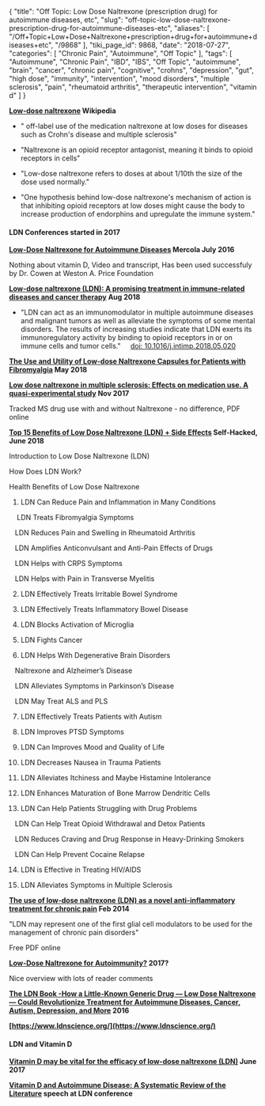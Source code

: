 {
    "title": "Off Topic: Low Dose Naltrexone (prescription drug) for autoimmune diseases, etc",
    "slug": "off-topic-low-dose-naltrexone-prescription-drug-for-autoimmune-diseases-etc",
    "aliases": [
        "/Off+Topic+Low+Dose+Naltrexone+prescription+drug+for+autoimmune+diseases+etc",
        "/9868"
    ],
    "tiki_page_id": 9868,
    "date": "2018-07-27",
    "categories": [
        "Chronic Pain",
        "Autoimmune",
        "Off Topic"
    ],
    "tags": [
        "Autoimmune",
        "Chronic Pain",
        "IBD",
        "IBS",
        "Off Topic",
        "autoimmune",
        "brain",
        "cancer",
        "chronic pain",
        "cognitive",
        "crohns",
        "depression",
        "gut",
        "high dose",
        "immunity",
        "intervention",
        "mood disorders",
        "multiple sclerosis",
        "pain",
        "rheumatoid arthritis",
        "therapeutic intervention",
        "vitamin d"
    ]
}


**[Low-dose naltrexone](https://en.wikipedia.org/wiki/Low-dose_naltrexone) Wikipedia** 

* " off-label use of the medication naltrexone at low doses for diseases such as Crohn's disease and multiple sclerosis"

* "Naltrexone is an opioid receptor antagonist, meaning it binds to opioid receptors in cells"

* "Low-dose naltrexone refers to doses at about 1/10th the size of the dose used normally."

* "One hypothesis behind low-dose naltrexone's mechanism of action is that inhibiting opioid receptors at low doses might cause the body to increase production of endorphins and upregulate the immune system."

#### LDN Conferences started in 2017

 **[Low-Dose Naltrexone for Autoimmune Diseases](http://articles.mercola.com/sites/articles/archive/2016/07/03/low-dose-naltrexone-for-autoimmune-disease.aspx?utm_source=dnl&utm_medium=email&utm_content=art1&utm_campaign=20160703Z1&et_cid=DM110103&et_rid=1555934800) Mercola July 2016** 

Nothing about vitamin D, Video and transcript, Has been used successfuly by  Dr. Cowen at Weston A. Price Foundation

 **[Low-dose naltrexone (LDN): A promising treatment in immune-related diseases and cancer therapy](https://www.ncbi.nlm.nih.gov/pubmed/29885638) Aug 2018** 

* "LDN can act as an immunomodulator in multiple autoimmune diseases and malignant tumors as well as alleviate the symptoms of some mental disorders. The results of increasing studies indicate that LDN exerts its immunoregulatory activity by binding to opioid receptors in or on immune cells and tumor cells." &nbsp; &nbsp; [doi: 10.1016/j.intimp.2018.05.020](https://doi.org/10.1016/j.intimp.2018.05.020)

 **[The Use and Utility of Low-dose Naltrexone Capsules for Patients with Fibromyalgia](https://www.ncbi.nlm.nih.gov/pubmed/29878893) May 2018** 

 **[Low dose naltrexone in multiple sclerosis: Effects on medication use. A quasi-experimental study](https://www.ncbi.nlm.nih.gov/pubmed/29099849) Nov 2017** 

Tracked MS drug use with and without Naltrexone - no difference,  PDF online

 **[Top 15 Benefits of Low Dose Naltrexone (LDN) + Side Effects](https://www.selfhacked.com/blog/top-22-scientific-health-benefits-low-dose-naltrexone/) Self-Hacked, June 2018** 

Introduction to Low Dose Naltrexone (LDN)

How Does LDN Work?

Health Benefits of Low Dose Naltrexone

1) LDN Can Reduce Pain and Inflammation in Many Conditions

&nbsp; &nbsp; LDN Treats Fibromyalgia Symptoms

&nbsp; &nbsp;LDN Reduces Pain and Swelling in Rheumatoid Arthritis

&nbsp; &nbsp;LDN Amplifies Anticonvulsant and Anti-Pain Effects of Drugs

&nbsp; &nbsp;LDN Helps with CRPS Symptoms

&nbsp; &nbsp;LDN Helps with Pain in Transverse Myelitis

2) LDN Effectively Treats Irritable Bowel Syndrome

3) LDN Effectively Treats Inflammatory Bowel Disease 

4) LDN Blocks Activation of Microglia

5) LDN Fights Cancer

6) LDN Helps With Degenerative Brain Disorders

&nbsp; &nbsp;Naltrexone and Alzheimer’s Disease

&nbsp; &nbsp;LDN Alleviates Symptoms in Parkinson’s Disease

&nbsp; &nbsp;LDN May Treat ALS and PLS

7) LDN Effectively Treats Patients with Autism

8) LDN Improves PTSD Symptoms

9) LDN Can Improves Mood and Quality of Life

10) LDN Decreases Nausea in Trauma Patients

11) LDN Alleviates Itchiness and Maybe Histamine Intolerance

12) LDN Enhances Maturation of Bone Marrow Dendritic Cells

13) LDN Can Help Patients Struggling with Drug Problems

&nbsp; &nbsp;LDN Can Help Treat Opioid Withdrawal and Detox Patients

&nbsp; &nbsp;LDN Reduces Craving and Drug Response in Heavy-Drinking Smokers

&nbsp; &nbsp;LDN Can Help Prevent Cocaine Relapse

14) LDN is Effective in Treating HIV/AIDS

15) LDN Alleviates Symptoms in Multiple Sclerosis

 **[The use of low-dose naltrexone (LDN) as a novel anti-inflammatory treatment for chronic pain](https://www.ncbi.nlm.nih.gov/pmc/articles/PMC3962576/) Feb 2014** 

"LDN may represent one of the first glial cell modulators to be used for the management of chronic pain disorders"

Free PDF online

 **[Low-Dose Naltrexone for Autoimmunity?](https://www.amymyersmd.com/2017/05/low-dose-naltrexone/) 2017?** 

Nice overview with lots of reader comments

 **[The LDN Book -How a Little-Known Generic Drug — Low Dose Naltrexone — Could Revolutionize Treatment for Autoimmune Diseases, Cancer, Autism, Depression, and More](https://www.amazon.com/s/ref=nb_sb_ss_c_1_3?url=search-alias%3Daps&field-keywords=ldn+book+low+dose+naltrexone&sprefix=ldn%2Caps%2C262&crid=36PJH3GESIE12%20)  2016** 

 **[https://www.ldnscience.org/](https://www.ldnscience.org/)** 

#### LDN and Vitamin D

 **[Vitamin D may be vital for the efficacy of low-dose naltrexone (LDN)](https://forums.phoenixrising.me/index.php?threads/vitamin-d-may-be-vital-for-the-efficacy-of-low-dose-naltrexone-ldn.52487/) June 2017** 

 **[Vitamin D and Autoimmune Disease: A Systematic Review of the Literature](https://www.ldnresearchtrust.org/vitamin-d-and-autoimmune-disease-systematic-review-literature) speech at LDN conference**